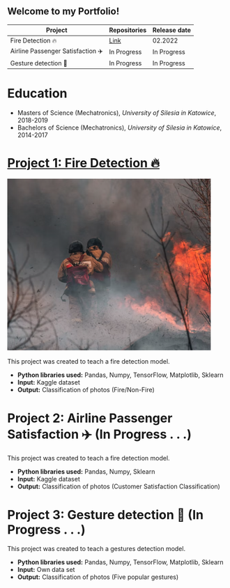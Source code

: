 ## Welcome to my Portfolio!

| Project                 | Repositories | Release date |
| ------------------------| -----------  | -----------  |
| Fire Detection 🔥| [Link](https://github.com/norbertkocon94/Fire_detection_project) | 02.2022 |
| Airline Passenger Satisfaction ✈️ | In Progress | In Progress |
| Gesture detection 🙏  | In Progress | In Progress |

# Education
* Masters of Science (Mechatronics), *University of Silesia in Katowice*, 2018-2019
* Bachelors of Science (Mechatronics), *University of Silesia in Katowice*, 2014-2017

# [Project 1: Fire Detection 🔥](https://github.com/norbertkocon94/Fire_detection_project)
![alt text](Fire.png)

This project was created to teach a fire detection model.

* **Python libraries used:** Pandas, Numpy, TensorFlow, Matplotlib, Sklearn
* **Input:** Kaggle dataset
* **Output:** Classification of photos (Fire/Non-Fire)


# Project 2: Airline Passenger Satisfaction ✈️ (In Progress . . .)

This project was created to teach a fire detection model.

* **Python libraries used:** Pandas, Numpy, Sklearn
* **Input:** Kaggle dataset
* **Output:** Classification of photos (Customer Satisfaction Classification)

# Project 3: Gesture detection 🙏 (In Progress . . .)

This project was created to teach a gestures detection model.

* **Python libraries used:** Pandas, Numpy, TensorFlow, Matplotlib, Sklearn
* **Input:** Own data set
* **Output:** Classification of photos (Five popular gestures)
